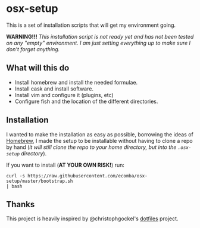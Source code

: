 # osx-setup

This is a set of installation scripts that will get my environment going.

**WARNING!!!**
_This installation script is not ready yet and has not been tested on any
"empty" environment. I am just setting everything up to make sure I don't
forget anything._

## What will this do

- Install homebrew and install the needed formulae.
- Install cask and install software.
- Install vim and configure it (plugins, etc)
- Configure fish and the location of the different directories.

## Installation

I wanted to make the installation as easy as possible, borrowing the ideas
of [Homebrew](http://brew.sh), I made the setup to be installable without
having to clone a repo by hand (_it will still clone the repo to your home 
directory, but into the `.osx-setup` directory_).

If you want to install (**AT YOUR OWN RISK!**) run:

```
curl -s https://raw.githubusercontent.com/ecomba/osx-setup/master/bootstrap.sh
| bash
```

## Thanks

This project is heavily inspired by @christophgockel's
[dotfiles](https://github.com/christophgockel/dotfiles) project.
